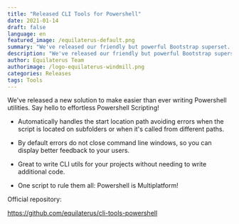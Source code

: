 ```yaml
---
title: "Released CLI Tools for Powershell" 
date: 2021-01-14
draft: false
language: en
featured_image: /equilaterus-default.png
summary: "We've released our friendly but powerful Bootstrap superset. Create beautiful websites with Bootlaterus."
description: "We've released our friendly but powerful Bootstrap superset. Create beautiful websites with Bootlaterus."
author: Equilaterus Team
authorimage: /logo-equilaterus-windmill.png
categories: Releases
tags: Tools
---
```


We've released a new solution to make easier than ever writing Powershell utilities. Say hello to effortless Powershell Scripting!

* Automatically handles the start location path avoiding errors when the script is located on subfolders or when it's called from different paths.

* By default errors do not close command line windows, so you can display better feedback to your users.

* Great to write CLI utils for your projects without needing to write additional code.

* One script to rule them all: Powershell is Multiplatform!


Official repository:

https://github.com/equilaterus/cli-tools-powershell 
